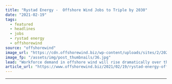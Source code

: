 ```yaml
---
title: "Rystad Energy -  Offshore Wind Jobs to Triple by 2030"
date: "2021-02-19"
tags: 
  - featured
  - headlines
  - jobs
  - rystad energy
  - offshorewind
source: "offshorewind"
image_url: "https://cdn.offshorewind.biz/wp-content/uploads/sites/2/2021/02/19144009/REPower_archived.jpg"
image_fp: "/assets/img/post_thumbnails/36.jpg"
lead: "Workforce demand in offshore wind will rise dramatically over the next decade, with the"
article_url: "https://www.offshorewind.biz/2021/02/19/rystad-energy-offshore-wind-jobs-to-triple-by-2030/"
---
```


---
